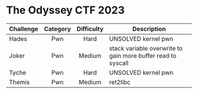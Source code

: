 # The Odyssey CTF 2023

| Challenge | Category | Difficulty | Description | 
| --- | :---: | :--: | --- |
| Hades | Pwn | Hard | UNSOLVED kernel pwn | 
| Joker | Pwn | Medium | stack variable overwrite to gain more buffer read to syscall |
| Tyche | Pwn | Hard | UNSOLVED kernel pwn | 
| Themis | Pwn | Medium | ret2libc | 